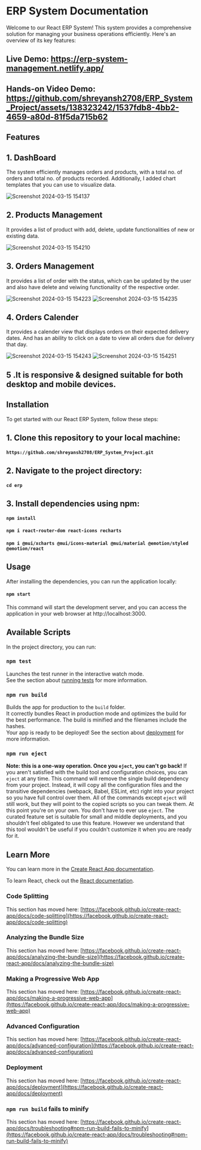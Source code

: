 # ERP System Documentation
Welcome to our React ERP System! This system provides a comprehensive solution for managing your business operations efficiently. Here's an overview of its key features:

## Live Demo: https://erp-system-management.netlify.app/
## Hands-on Video Demo: https://github.com/shreyansh2708/ERP_System_Project/assets/138323242/1537fdb8-4bb2-4659-a80d-81f5da715b62

## Features
## 1. DashBoard
The system efficiently manages orders and products, with a total no. of orders and total no. of products recorded. Additionally, I added chart templates that you can use to visualize data.

![Screenshot 2024-03-15 154137](https://github.com/shreyansh2708/ERP_System_Project/assets/138323242/c7797655-032e-4b38-b97e-4b4bcebc6c0b)
## 2. Products Management
It provides a list of product with add, delete, update functionalities of new or existing data.

![Screenshot 2024-03-15 154210](https://github.com/shreyansh2708/ERP_System_Project/assets/138323242/f00151b8-f5fa-4cbf-b087-25010ef35dc6)
## 3. Orders Management
It provides a list of order with the status, which can be updated by the user and also have delete and veiwing functionality of the respective order.

![Screenshot 2024-03-15 154223](https://github.com/shreyansh2708/ERP_System_Project/assets/138323242/09d8eb81-8e76-4c4d-b9e9-a4fe3a4726f8)
![Screenshot 2024-03-15 154235](https://github.com/shreyansh2708/ERP_System_Project/assets/138323242/21da9e89-3d5b-4205-bb4b-28f3fcba1621)
## 4. Orders Calender
It provides a calender view that displays orders on their expected delivery dates. And has an ability to click on a date to view all orders due for delivery that day.

![Screenshot 2024-03-15 154243](https://github.com/shreyansh2708/ERP_System_Project/assets/138323242/807b33d5-b1d8-4501-ae79-ba926c2a4aea)
![Screenshot 2024-03-15 154251](https://github.com/shreyansh2708/ERP_System_Project/assets/138323242/a558405c-f093-41a6-af53-60646795d3d4)
## 5 .It is responsive & designed suitable for both desktop and mobile devices.

## Installation
To get started with our React ERP System, follow these steps:
## 1. Clone this repository to your local machine:
#### `https://github.com/shreyansh2708/ERP_System_Project.git`
## 2. Navigate to the project directory:
#### `cd erp`
## 3. Install dependencies using npm:
#### `npm install`
#### `npm i react-router-dom react-icons recharts`
#### `npm i @mui/xcharts @mui/icons-material @mui/material @emotion/styled @emotion/react`

## Usage
After installing the dependencies, you can run the application locally:
#### `npm start`
This command will start the development server, and you can access the application in your web browser at http://localhost:3000.

## Available Scripts
In the project directory, you can run:

### `npm test`
Launches the test runner in the interactive watch mode.\
See the section about [running tests](https://facebook.github.io/create-react-app/docs/running-tests) for more information.

### `npm run build`
Builds the app for production to the `build` folder.\
It correctly bundles React in production mode and optimizes the build for the best performance.
The build is minified and the filenames include the hashes.\
Your app is ready to be deployed!
See the section about [deployment](https://facebook.github.io/create-react-app/docs/deployment) for more information.

### `npm run eject`
**Note: this is a one-way operation. Once you `eject`, you can't go back!**
If you aren't satisfied with the build tool and configuration choices, you can `eject` at any time. This command will remove the single build dependency from your project.
Instead, it will copy all the configuration files and the transitive dependencies (webpack, Babel, ESLint, etc) right into your project so you have full control over them. All of the commands except `eject` will still work, but they will point to the copied scripts so you can tweak them. At this point you're on your own.
You don't have to ever use `eject`. The curated feature set is suitable for small and middle deployments, and you shouldn't feel obligated to use this feature. However we understand that this tool wouldn't be useful if you couldn't customize it when you are ready for it.

## Learn More

You can learn more in the [Create React App documentation](https://facebook.github.io/create-react-app/docs/getting-started).

To learn React, check out the [React documentation](https://reactjs.org/).

### Code Splitting

This section has moved here: [https://facebook.github.io/create-react-app/docs/code-splitting](https://facebook.github.io/create-react-app/docs/code-splitting)

### Analyzing the Bundle Size

This section has moved here: [https://facebook.github.io/create-react-app/docs/analyzing-the-bundle-size](https://facebook.github.io/create-react-app/docs/analyzing-the-bundle-size)

### Making a Progressive Web App

This section has moved here: [https://facebook.github.io/create-react-app/docs/making-a-progressive-web-app](https://facebook.github.io/create-react-app/docs/making-a-progressive-web-app)

### Advanced Configuration

This section has moved here: [https://facebook.github.io/create-react-app/docs/advanced-configuration](https://facebook.github.io/create-react-app/docs/advanced-configuration)

### Deployment

This section has moved here: [https://facebook.github.io/create-react-app/docs/deployment](https://facebook.github.io/create-react-app/docs/deployment)

### `npm run build` fails to minify

This section has moved here: [https://facebook.github.io/create-react-app/docs/troubleshooting#npm-run-build-fails-to-minify](https://facebook.github.io/create-react-app/docs/troubleshooting#npm-run-build-fails-to-minify)
